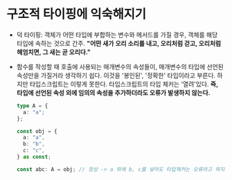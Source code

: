# 구조적 타이핑에 익숙해지기

- 덕 타이핑: 객체가 어떤 타입에 부합하는 변수와 메서드를 가질 경우, 객체를 해당 타입에 속하는 것으로 간주. **"어떤 새가 오리 소리를 내고, 오리처럼 걷고, 오리처럼 헤엄치면, 그 새는 곧 오리다."**
- 함수를 작성할 때 호출에 사용되는 매개변수의 속성들이, 매개변수의 타입에 선언된 속성만을 가질거라 생각하기 쉽다. 이것을 '봉인된', '정확한' 타입이라고 부른다. 하지만 타입스크립트는 이렇게 못한다. 타입스크립트의 타입 체커는 '열려'있다. **즉, 타입에 선언된 속성 외에 임의의 속성을 추가하더라도 오류가 발생하지 않는다.**

  ```ts
  type A = {
    a: "a";
  };

  const obj = {
    a: "a",
    b: "b",
    c: "c",
  } as const;

  const abc: A = obj; // 정상 -> a 외에 b, c를 넣어도 타입체커는 오류라고 하지 않음 (구조적 타이핑)
  ```
